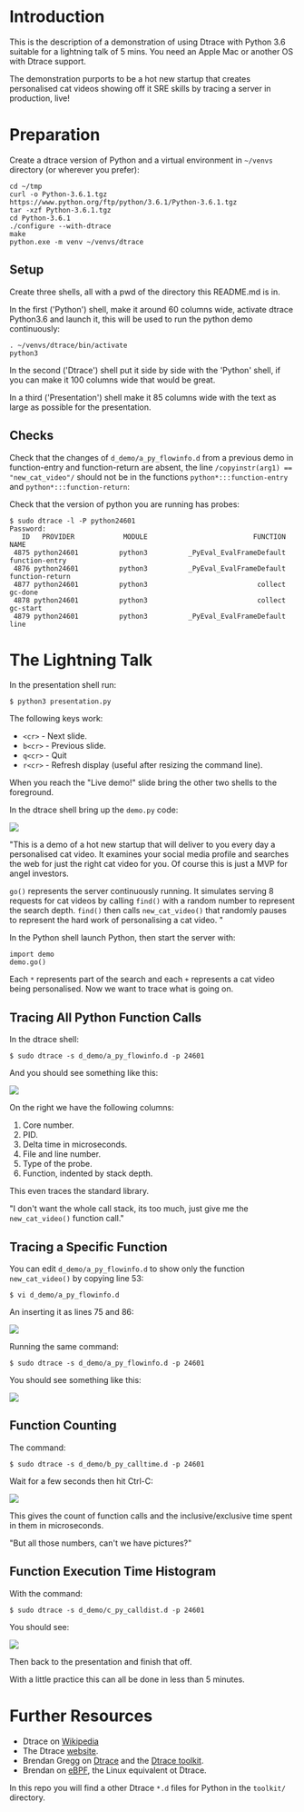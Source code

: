 # Introduction

This is the description of a demonstration of using Dtrace with Python 3.6 suitable for a lightning talk of 5 mins. You need an Apple Mac or another OS with Dtrace support.

The demonstration purports to be a hot new startup that creates personalised cat videos showing off it SRE skills by tracing a server in production, live!

# Preparation

Create a dtrace version of Python and a virtual environment in `~/venvs` directory (or wherever you prefer):

```
cd ~/tmp
curl -o Python-3.6.1.tgz https://www.python.org/ftp/python/3.6.1/Python-3.6.1.tgz
tar -xzf Python-3.6.1.tgz
cd Python-3.6.1
./configure --with-dtrace
make
python.exe -m venv ~/venvs/dtrace
```

## Setup

Create three shells, all with a pwd of the directory this README.md is in.

In the first ('Python') shell, make it around 60 columns wide, activate dtrace Python3.6 and launch it, this will be used to run the python demo continuously:

```
. ~/venvs/dtrace/bin/activate
python3
```

In the second ('Dtrace') shell put it side by side with the 'Python' shell, if you can make it 100 columns wide that would be great.

In a third ('Presentation') shell make it 85 columns wide with the text as large as possible for the presentation.

## Checks

Check that the changes of `d_demo/a_py_flowinfo.d` from a previous demo in function-entry and function-return are absent, the line `/copyinstr(arg1) == "new_cat_video"/` should not be in the functions `python*:::function-entry` and `python*:::function-return`:

Check that the version of python you are running has probes:

```
$ sudo dtrace -l -P python24601
Password:
   ID   PROVIDER            MODULE                          FUNCTION NAME
 4875 python24601          python3          _PyEval_EvalFrameDefault function-entry
 4876 python24601          python3          _PyEval_EvalFrameDefault function-return
 4877 python24601          python3                           collect gc-done
 4878 python24601          python3                           collect gc-start
 4879 python24601          python3          _PyEval_EvalFrameDefault line
```

# The Lightning Talk

In the presentation shell run:

```
$ python3 presentation.py
```

The following keys work:

* `<cr>`  - Next slide.
* `b<cr>` - Previous slide.
* `q<cr>` - Quit
* `r<cr>` - Refresh display (useful after resizing the command line).

When you reach the "Live demo!" slide bring the other two shells to the foreground.

In the dtrace shell bring up the `demo.py` code:

![](images/demo.py.png)

"This is a demo of a hot new startup that will deliver to you every day a personalised cat video. It examines your social media profile and searches the web for just the right cat video for you. Of course this is just a MVP for angel investors.

`go()` represents the server continuously running. It simulates serving 8 requests for cat videos by calling `find()` with a random number to represent the search depth. `find()` then calls `new_cat_video()` that randomly pauses to represent the hard work of personalising a cat video.
"

In the Python shell launch Python, then start the server with:

```
import demo
demo.go()
```

Each `*` represents part of the search and each `+` represents a cat video being personalised. Now we want to trace what is going on.

## Tracing All Python Function Calls

In the dtrace shell:

```
$ sudo dtrace -s d_demo/a_py_flowinfo.d -p 24601
```
And you should see something like this:

![](images/A_TracingFunctions.png)

On the right we have the following columns:

1. Core number.
2. PID.
3. Delta time in microseconds.
4. File and line number.
5. Type of the probe.
6. Function, indented by stack depth.

This even traces the standard library.

"I don't want the whole call stack, its too much, just give me the `new_cat_video()` function call."

## Tracing a Specific Function

You can edit `d_demo/a_py_flowinfo.d` to show only the function `new_cat_video()` by copying line 53:

```
$ vi d_demo/a_py_flowinfo.d
```

An inserting it as lines 75 and 86:

![](images/vi_edit.png)

Running the same command:

```
$ sudo dtrace -s d_demo/a_py_flowinfo.d -p 24601
```
You should see something like this:

![](images/A_TracingFunctions_2.png)

## Function Counting

The command:

```
$ sudo dtrace -s d_demo/b_py_calltime.d -p 24601
```

Wait for a few seconds then hit Ctrl-C:

![](images/B_FunctionCount.png)

This gives the count of function calls and the inclusive/exclusive time spent in them in microseconds.

"But all those numbers, can't we have pictures?"

## Function Execution Time Histogram

With the command:

```
$ sudo dtrace -s d_demo/c_py_calldist.d -p 24601
```

You should see:

![](images/C_TimeHistogram.png)

Then back to the presentation and finish that off.

With a little practice this can all be done in less than 5 minutes.

# Further Resources

* Dtrace on [Wikipedia](http://en.wikipedia.org/wiki/DTrace)
* The Dtrace [website](http://dtrace.org/blogs/).
* Brendan Gregg on [Dtrace](http://www.brendangregg.com/dtrace.html) and the [Dtrace toolkit](http://www.brendangregg.com/dtracetoolkit.html).
* Brendan on [eBPF](http://www.brendangregg.com/ebpf.html), the Linux equivalent ot Dtrace.

In this repo you will find a other Dtrace `*.d` files for Python in the `toolkit/` directory.
